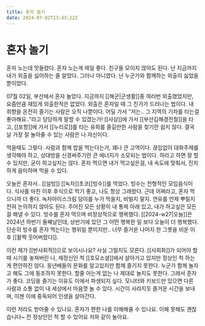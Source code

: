 ```yaml
---
title: 혼자 놀기
date: 2024-07-02T13:43:22Z
---
```


# 혼자 놀기

혼자 노는데 맛들렸다. 혼자 노는게 제일 좋다. 친구들 모이지 않아도 된다. 난 지금까지 내가 외출을 싫어하는 줄 알았다. 그러나 아니였다. 난 누군가와 함께하는 외출이 싫었을 뿐이었다.

07월 02일, 부산에서 혼자 놀았다. 지금까지 [[해군|군생활]]중 여러번 외출했었지만, 요즘만큼 재밌게 외출한적은 없었다. 외출은 혼자일 때 그 진가가 드러나는 법이다. 내 취향을 온전히 즐기는 사람은 오직 나뿐이다. 어딜 가서 "저는.. 그 지역의 기차를 타는걸 좋아해요.."라고 당당하게 말할 수 있겠는가! [[사상]]에 가서 [[부산김해경전철]]을 타고, [[포항]]에 가서 [[누리로]]를 타는 유희를 즐길만한 사람을 찾기란 쉽지 않다. 결국 날 가장 잘 놀아줄 수 있는 사람은 나 자신이다.

먹을때도 그렇다. 사람과 함께 밥을 먹는다는거, 꽤나 큰 고역이다. 끊임없이 대화주제를 생각해야 하고, 상대방을 신경써주기란 큰 에너지가 소모되는 법이다. 하라고 하면 잘 할 수 있지만, 굳이 하고싶지는 않다. 혼자 먹으면 내가 먹고싶은걸, 내 속도에 맞춰서, 진지하게 음미하며 먹을 수 있다.

오늘은 혼자서.. [[설빙]] [[녹차]]초코[[빙수]]를 먹었다. 빙수는 전형적인 모임음식이다. 식사를 마친 이후 후식으로 먹기 좋고, 나도 항상 그래왔다. 근데 어쩌라고, 혼자 먹으니까 더 좋다. 녹차아이스크림 덩이를 누가 먹을지, 비빌지 말지. 연유를 언제 뿌릴지 전혀 논의하지 않아도 된다. 주어진 모든 상황이 내 통제 아래 있고, 내가 하고싶은 모든걸 해낼 수 있다. 빙수를 혼자 먹으며 비정상적으로 행복했다. [[2024-w27|오늘]]은 2024년 하반기 둘째날인데, 상반기에 있던 그 어떤 행복한 일 보다 오늘이 더 행복했다. 단순히 빙수를 혼자 먹는다는 행위일 뿐이지만.. 너무 즐거운 나머지 한 그릇을 비운 이후 [[활짝 웃어버렸다]].

이런 제가 [[반사회적]]으로 보이시나요? 사실 그럴지도 모른다. [[사회화]]가 되어야 할 때 시기를 놓쳐버린 나, 제정신인 척 [[호모소셜]]에서 살아가고 있지만 정상인 척 하는게 편안하진 않다. 동년배들의 문화를 알고있지만 함께 즐기지 못한다. 누군가 함께 놀자고 해도 그에 동조하지 못한다. 할줄 아는게 없는 나 제대로 놀지도 못한다.
그래서 혼자가 좋다. 코딩을 즐기는 이유도 이에서 파생되지 싶다. 모니터와 키보드만 있으면 다른 사람과 소통 없이 내 세상에서 마음껏 놀 수 있다. 시간이 사라지듯 즐거운 시간을 보내며, 이젠 이에 중독되어 인생을 살아간다.

이런 저라도 받아줄 수 있나요. 혼자가 편한 나를 이해해줄 수 있나요. 이해 못해도 괜찮습니다~ 전 정상인인 척 할 수 있어요 저와 같이 놀아요.

